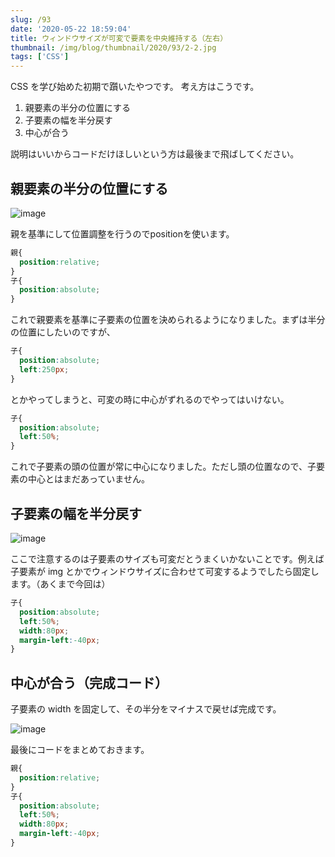 ```yaml
---
slug: /93
date: '2020-05-22 18:59:04'
title: ウィンドウサイズが可変で要素を中央維持する（左右）
thumbnail: /img/blog/thumbnail/2020/93/2-2.jpg
tags: ['CSS']
---
```

CSS を学び始めた初期で躓いたやつです。
考え方はこうです。

1. 親要素の半分の位置にする
2. 子要素の幅を半分戻す
3. 中心が合う

説明はいいからコードだけほしいという方は最後まで飛ばしてください。

## 親要素の半分の位置にする

![image](/img/blog/contents/2020/05/2-3.jpg)

親を基準にして位置調整を行うのでpositionを使います。

```css
親{
  position:relative;
}
子{
  position:absolute;
}
```

これで親要素を基準に子要素の位置を決められるようになりました。まずは半分の位置にしたいのですが、

```css
子{
  position:absolute;
  left:250px;
}
```

とかやってしまうと、可変の時に中心がずれるのでやってはいけない。

```css
子{
  position:absolute;
  left:50%;
}
```

これで子要素の頭の位置が常に中心になりました。ただし頭の位置なので、子要素の中心とはまだあっていません。

## 子要素の幅を**半分戻す**

![image](/img/blog/contents/2020/05/3-1.jpg)

ここで注意するのは子要素のサイズも可変だとうまくいかないことです。例えば子要素が img とかでウィンドウサイズに合わせて可変するようでしたら固定します。（あくまで今回は）

```css
子{
  position:absolute;
  left:50%;
  width:80px;
  margin-left:-40px;
}
```

## **中心が合う**（完成コード）

子要素の width を固定して、その半分をマイナスで戻せば完成です。

![image](/img/blog/contents/2020/05/6.jpg)

最後にコードをまとめておきます。

```css
親{
  position:relative;
}
子{
  position:absolute;
  left:50%;
  width:80px;
  margin-left:-40px;
}
```
